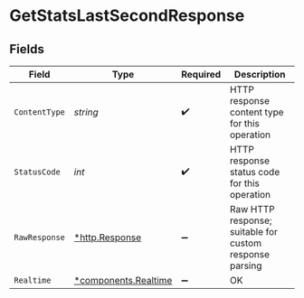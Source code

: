 # GetStatsLastSecondResponse


## Fields

| Field                                                   | Type                                                    | Required                                                | Description                                             |
| ------------------------------------------------------- | ------------------------------------------------------- | ------------------------------------------------------- | ------------------------------------------------------- |
| `ContentType`                                           | *string*                                                | :heavy_check_mark:                                      | HTTP response content type for this operation           |
| `StatusCode`                                            | *int*                                                   | :heavy_check_mark:                                      | HTTP response status code for this operation            |
| `RawResponse`                                           | [*http.Response](https://pkg.go.dev/net/http#Response)  | :heavy_minus_sign:                                      | Raw HTTP response; suitable for custom response parsing |
| `Realtime`                                              | [*components.Realtime](../../models/shared/realtime.md) | :heavy_minus_sign:                                      | OK                                                      |